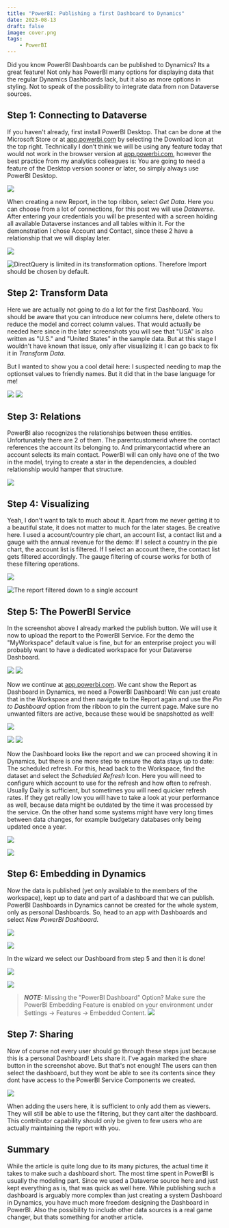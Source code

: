 ```yaml
---
title: "PowerBI: Publishing a first Dashboard to Dynamics"
date: 2023-08-13
draft: false
image: cover.png
tags: 
    - PowerBI
---
```


Did you know PowerBI Dashboards can be published to Dynamics? Its a great feature! Not only has PowerBI many options for displaying data that the regular Dynamics Dashboards lack, but it also as more options in styling. Not to speak of the possibility to integrate data from non Dataverse sources. 

## Step 1: Connecting to Dataverse
If you haven't already, first install PowerBI Desktop. That can be done at the Microsoft Store or at [app.powerbi.com](https://app.powerbi.com/) by selecting the Download Icon at the top right. Technically I don't think we will be using any feature today that would not work in the browser version at [app.powerbi.com](https://app.powerbi.com/), however the best practice from my analytics colleagues is: You are going to need a feature of the Desktop version sooner or later, so simply always use PowerBI Desktop.

![](NewConnection.png)

When creating a new Report, in the top ribbon, select _Get Data_. Here you can choose from a lot of connections, for this post we will use _Dataverse_. 
After entering your credentials you will be presented with a screen holding all available Dataverse instances and all tables within it. For the demonstration I chose Account and Contact, since these 2 have a relationship that we will display later.

![](Tables.png)

![_DirectQuery_ is limited in its transformation options. Therefore _Import_ should be chosen by default.](ConnectionSetting.png)

## Step 2: Transform Data
Here we are actually not going to do a lot for the first Dashboard. You should be aware that you can introduce new columns here, delete others to reduce the model and correct column values. That would actually be needed here since in the later screenshots you will see that "USA" is also written as "U.S." and "United States" in the sample data. But at this stage I wouldn't have known that issue, only after visualizing it I can go back to fix it in _Transform Data_.

But I wanted to show you a cool detail here: I suspected needing to map the optionset values to friendly names. But it did that in the base language for me!

![](code.png) ![](codeName.png)

## Step 3: Relations
PowerBI also recognizes the relationships between these entities. Unfortunately there are 2 of them. The parentcustomerid where the contact references the account its belonging to. And primarycontactid where an account selects its main contact. PowerBI will can only have one of the two in the model, trying to create a star in the dependencies, a doubled relationship would hamper that structure.

![](Relations.png)

## Step 4: Visualizing
Yeah, I don't want to talk to much about it. Apart from me never getting it to a beautiful state, it does not matter to much for the later stages. Be creative here. I used a account/country pie chart, an account list, a contact list and a gauge with the annual revenue for the demo: If I select a country in the pie chart, the account list is filtered. If I select an account there, the contact list gets filtered accordingly. The gauge filtering of course works for both of these filtering operations.

![](Report.png)

![The report filtered down to a single account](ReportFiltered.png)

## Step 5: The PowerBI Service
In the screenshot above I already marked the publish button. We will use it now to upload the report to the PowerBI Service. For the demo the "MyWorkspace" default value is fine, but for an enterprise project you will probably want to have a dedicated workspace for your Dataverse Dashboard.

![](Publish.png) ![](PublishDone.png) 

Now we continue at [app.powerbi.com](https://app.powerbi.com/). We cant show the Report as Dashboard in Dynamics, we need a PowerBI Dashboard! We can just create that in the Workspace and then navigate to the Report again and use the _Pin to Dashboard_ option from the ribbon to pin the current page. Make sure no unwanted filters are active, because these would be snapshotted as well! 

![](NewDashboard.png)

![](PinToDashboard.png) ![](PinDialog.png) 

Now the Dashboard looks like the report and we can proceed showing it in Dynamics, but there is one more step to ensure the data stays up to date: The scheduled refresh. For this, head back to the Workspace, find the dataset and select the _Scheduled Refresh_ Icon. Here you will need to configure which account to use for the refresh and how often to refresh. Usually Daily is sufficient, but sometimes you will need quicker refresh rates. If they get really low you will have to take a look at your performance as well, because data might be outdated by the time it was processed by the service. On the other hand some systems might have very long times between data changes, for example budgetary databases only being updated once a year.

![](ScheduledRefresh.png) 

![](RefreshDialog.png) 

## Step 6: Embedding in Dynamics
Now the data is published (yet only available to the members of the workspace), kept up to date and part of a dashboard that we can publish. PowerBI Dashboards in Dynamics cannot be created for the whole system, only as personal Dashboards. So, head to an app with Dashboards and select _New PowerBI Dashboard_.

![](NewDynDashboard.png) 

![](DynDashboardDialog.png) 

In the wizard we select our Dashboard from step 5 and then it is done!

![](DynDashboard.png) 

![](DynDashboardFiltered.png) 

> **_NOTE:_** Missing the "PowerBI Dashboard" Option? Make sure the PowerBI Embedding Feature is enabled on your environment under Settings -> Features -> Embedded Content.
![](FeatureSwitch.png) 

## Step 7: Sharing
Now of course not every user should go through these steps just because this is a personal Dashboard! Lets share it. I've again marked the share button in the screenshot above. But that's not enough! The users can then select the dashboard, but they wont be able to see its contents since they dont have access to the PowerBI Service Components we created.

![](ManageWorkspace.png) 

When adding the users here, it is sufficient to only add them as viewers. They will still be able to use the filtering, but they cant alter the dashboard. This contributor capability should only be given to few users who are actually maintaining the report with you.

## Summary
While the article is quite long due to its many pictures, the actual time it takes to make such a dashboard short. The most time spent in PowerBI is usually the modeling part. Since we used a Dataverse source here and just kept everything as is, that was quick as well here. While publishing such a dashboard is arguably more complex than just creating a system Dashboard in Dynamics, you have much more freedom designing the Dashboard in PowerBI. Also the possibility to include other data sources is a real game changer, but thats something for another article.